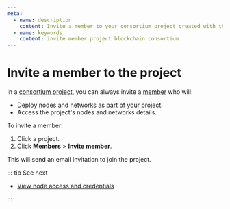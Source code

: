 ```yaml
---
meta:
  - name: description
    content: Invite a member to your consortium project created with the Chainstack managed blockchain services.
  - name: keywords
    content: invite member project blockchain consortium
---
```


# Invite a member to the project

In a [consortium project](/glossary/consortium-project), you can always invite a [member](/glossary/member) who will:

* Deploy nodes and networks as part of your project.
* Access the project's nodes and networks details.

To invite a member:

1. Click a project.
1. Click **Members** > **Invite member**.

This will send an email invitation to join the project.

::: tip See next

* [View node access and credentials](/quickstart/view-node-access-and-credentials)

:::
